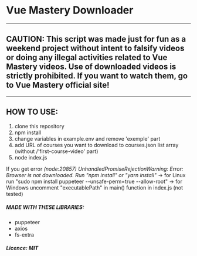 # Vue Mastery Downloader
------
## CAUTION: This script was made just for fun as a weekend project without intent to falsify videos or doing any illegal activities related to Vue Mastery videos. Use of downloaded videos is strictly prohibited. If you want to watch them, go to Vue Mastery official site!

------

## HOW TO USE:
1. clone this repository
2. npm install
3. change variables in example.env and remove 'exemple' part
4. add URL of courses you want to download to courses.json list array (without /'first-course-video' part)
5. node index.js

If you get error *(node:20857) UnhandledPromiseRejectionWarning: Error: Browser is not downloaded. Run "npm install" or "yarn install"*
-> for Linux run "sudo npm install puppeteer --unsafe-perm=true --allow-root"
-> for Windows uncomment "executablePath" in main() function in index.js (not tested)

##### MADE WITH THESE LIBRARIES:
- puppeteer
- axios
- fs-extra

##### Licence: MIT
